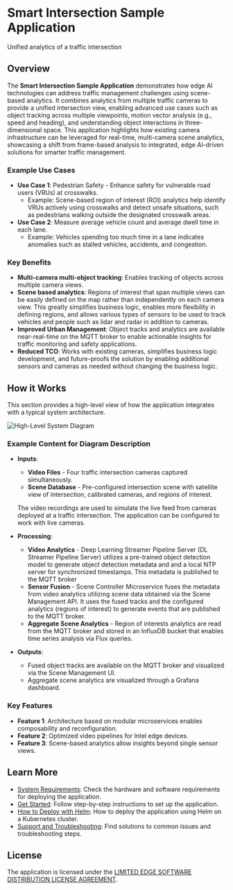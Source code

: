 # Smart Intersection Sample Application
Unified analytics of a traffic intersection

## Overview
<!--REQUIRED-->
The **Smart Intersection Sample Application** demonstrates how edge AI technologies can address traffic management challenges using scene-based analytics. It combines analytics from multiple traffic cameras to provide a unified intersection view, enabling advanced use cases such as object tracking across multiple viewpoints, motion vector analysis (e.g., speed and heading), and understanding object interactions in three-dimensional space. This application highlights how existing camera infrastructure can be leveraged for real-time, multi-camera scene analytics, showcasing a shift from frame-based analysis to integrated, edge AI-driven solutions for smarter traffic management.

### Example Use Cases
- **Use Case 1**: Pedestrian Safety - Enhance safety for vulnerable road users (VRUs) at crosswalks.
  - Example: Scene-based region of interest (ROI) analytics help identify VRUs actively using crosswalks and detect unsafe situations, such as pedestrians walking outside the designated crosswalk areas.
- **Use Case 2**: Measure average vehicle count and average dwell time in each lane.
  - Example: Vehicles spending too much time in a lane indicates anomalies such as stalled vehicles, accidents, and congestion.

### Key Benefits
- **Multi-camera multi-object tracking**: Enables tracking of objects across multiple camera views.
- **Scene based analytics**: Regions of interest that span multiple views can be easily defined on the map rather than independently on each camera view. This greatly simplifies business logic, enables more flexibility in defining regions, and allows various types of sensors to be used to track vehicles and people such as lidar and radar in addition to cameras.
- **Improved Urban Management**: Object tracks and analytics are available near-real-time on the MQTT broker to enable actionable insights for traffic monitoring and safety applications.
- **Reduced TCO**: Works with existing cameras, simplifies business logic development, and future-proofs the solution by enabling additional sensors and cameras as needed without changing the business logic.

## How it Works
This section provides a high-level view of how the application integrates with a typical system architecture.

![High-Level System Diagram](./docs/user-guide/_images/architecture.png)

### Example Content for Diagram Description
- **Inputs**:
  - **Video Files** - Four traffic intersection cameras captured simultaneously.
  - **Scene Database** - Pre-configured intersection scene with satellite view of intersection, calibrated cameras, and regions of interest.

  The video recordings are used to simulate the live feed from cameras deployed at a traffic intersection. The application can be configured to work with live cameras.
- **Processing**:
  - **Video Analytics** - Deep Learning Streamer Pipeline Server (DL Streamer Pipeline Server) utilizes a pre-trained object detection model to generate object detection metadata and and a local NTP server for synchronized timestamps. This metadata is published to the MQTT broker
  - **Sensor Fusion** - Scene Controller Microservice fuses the metadata from video analytics utilizing scene data obtained via the Scene Management API. It uses the fused tracks and the configured analytics (regions of interest) to generate events that are published to the MQTT broker.
  - **Aggregate Scene Analytics** - Region of interests analytics are read from the MQTT broker and stored in an InfluxDB bucket that enables time series analysis via Flux queries.
- **Outputs**:
  - Fused object tracks are available on the MQTT broker and visualized via the Scene Management UI.
  - Aggregate scene analytics are visualized through a Grafana dashboard.

### Key Features
- **Feature 1**: Architecture based on modular microservices enables composability and reconfiguration.
- **Feature 2**: Optimized video pipelines for Intel edge devices.
- **Feature 3**: Scene-based analytics allow insights beyond single sensor views.

## Learn More

- [System Requirements](./docs/user-guide/system-requirements.md): Check the hardware and software requirements for deploying the application.
- [Get Started](./docs/user-guide/get-started.md): Follow step-by-step instructions to set up the application.
- [How to Deploy with Helm](./docs/user-guide/how-to-deploy-helm.md): How to deploy the application using Helm on a Kubernetes cluster.
- [Support and Troubleshooting](./docs/user-guide/support.md): Find solutions to common issues and troubleshooting steps.

## License

The application is licensed under the [LIMITED EDGE SOFTWARE DISTRIBUTION LICENSE AGREEMENT](LICENSE.txt).
